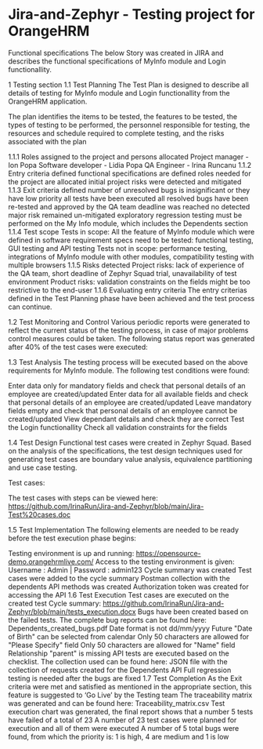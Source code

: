 # Jira-and-Zephyr - Testing project for OrangeHRM
Functional specifications
The below Story was created in JIRA and describes the functional specifications of MyInfo module and Login functionallity.

1 Testing section
1.1 Test Planning
The Test Plan is designed to describe all details of testing for MyInfo module and Login functionallity from the OrangeHRM application.

The plan identifies the items to be tested, the features to be tested, the types of testing to be performed, the personnel responsible for testing, the resources and schedule required to complete testing, and the risks associated with the plan

1.1.1 Roles assigned to the project and persons allocated
Project manager - Ion Popa
Software developer - Lidia Popa
QA Engineer - Irina Runcanu
1.1.2 Entry criteria defined
functional specifications are defined
roles needed for the project are allocated
initial project risks were detected and mitigated
1.1.3 Exit criteria defined
number of unresolved bugs is insignificant or they have low priority
all tests have been executed
all resolved bugs have been re-tested and approved by the QA team
deadline was reached
no detected major risk remained un-mitigated
exploratory regression testing must be performed on the My Info module, which includes the Dependents section
1.1.4 Test scope
Tests in scope: All the feature of MyInfo module which were defined in software requirement specs need to be tested: functional testing, GUI testing and API testing
Tests not in scope: performance testing, integrations of MyInfo module with other modules, compatibility testing with multiple browsers
1.1.5 Risks detected
Project risks: lack of experience of the QA team, short deadline of Zephyr Squad trial, unavailability of test environment
Product risks: validation constraints on the fields might be too restrictive to the end-user
1.1.6 Evaluating entry criteria
The entry criterias defined in the Test Planning phase have been achieved and the test process can continue.

1.2 Test Monitoring and Control
Various periodic reports were generated to reflect the current status of the testing process, in case of major problems control measures could be taken. The following status report was generated after 40% of the test cases were executed:

1.3 Test Analysis
The testing process will be executed based on the above requirements for MyInfo module. The following test conditions were found:

Enter data only for mandatory fields and check that personal details of an employee are created/updated
Enter data for all available fields and check that personal details of an employee are created/updated
Leave mandatory fields empty and check that personal details of an employee cannot be created/updated
View dependant details and check they are correct
Test the Login functionallity
Check all validation constraints for the fields

1.4 Test Design
Functional test cases were created in Zephyr Squad. Based on the analysis of the specifications, the test design techniques used for generating test cases are boundary value analysis, equivalence partitioning and use case testing.

Test cases:

The test cases with steps can be viewed here: https://github.com/IrinaRun/Jira-and-Zephyr/blob/main/Jira-Test%20cases.doc

1.5 Test Implementation
The following elements are needed to be ready before the test execution phase begins:

Testing environment is up and running: https://opensource-demo.orangehrmlive.com/
Access to the testing environment is given: Username : Admin | Password : admin123
Cycle summary was created
Test cases were added to the cycle summary
Postman collection with the dependents API methods was created
Authorization token was created for accessing the API
1.6 Test Execution
Test cases are executed on the created test Cycle summary: https://github.com/IrinaRun/Jira-and-Zephyr/blob/main/tests_execution.docx
Bugs have been created based on the failed tests. The complete bug reports can be found here: Dependents_created_bugs.pdf
Date format is not dd/mm/yyyy
Future "Date of Birth" can be selected from calendar
Only 50 characters are allowed for "Please Specify" field
Only 50 characters are allowed for "Name" field
Relationship "parent" is missing
API tests are executed based on the checklist. The collection used can be found here: JSON file with the collection of requests created for the Dependents API
Full regression testing is needed after the bugs are fixed
1.7 Test Completion
As the Exit criteria were met and satisfied as mentioned in the appropriate section, this feature is suggested to ‘Go Live’ by the Testing team
The traceability matrix was generated and can be found here: Traceability_matrix.csv
Test execution chart was generated, the final report shows that a number 5 tests have failed of a total of 23
A number of 23 test cases were planned for execution and all of them were executed
A number of 5 total bugs were found, from which the priority is: 1 is high, 4 are medium and 1 is low
